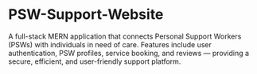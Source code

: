 # PSW-Support-Website
A full-stack MERN application that connects Personal Support Workers (PSWs) with individuals in need of care. Features include user authentication, PSW profiles, service booking, and reviews — providing a secure, efficient, and user-friendly support platform.
